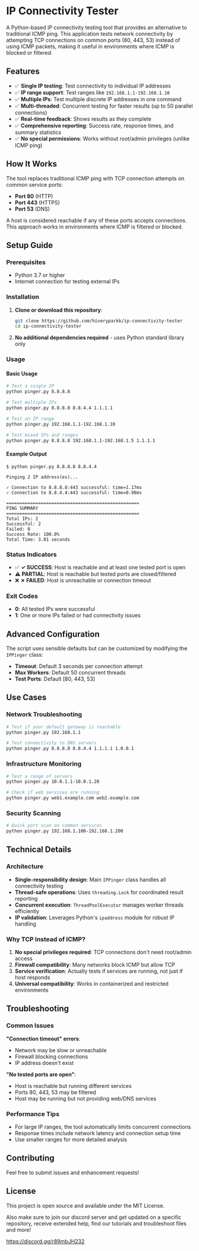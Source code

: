 # IP Connectivity Tester

A Python-based IP connectivity testing tool that provides an alternative to traditional ICMP ping. This application tests network connectivity by attempting TCP connections on common ports (80, 443, 53) instead of using ICMP packets, making it useful in environments where ICMP is blocked or filtered.

## Features

- ✅ **Single IP testing**: Test connectivity to individual IP addresses
- ✅ **IP range support**: Test ranges like `192.168.1.1-192.168.1.10`
- ✅ **Multiple IPs**: Test multiple discrete IP addresses in one command
- ✅ **Multi-threaded**: Concurrent testing for faster results (up to 50 parallel connections)
- ✅ **Real-time feedback**: Shows results as they complete
- ✅ **Comprehensive reporting**: Success rate, response times, and summary statistics
- ✅ **No special permissions**: Works without root/admin privileges (unlike ICMP ping)

## How It Works

The tool replaces traditional ICMP ping with TCP connection attempts on common service ports:
- **Port 80** (HTTP)
- **Port 443** (HTTPS) 
- **Port 53** (DNS)

A host is considered reachable if any of these ports accepts connections. This approach works in environments where ICMP is filtered or blocked.

## Setup Guide

### Prerequisites

- Python 3.7 or higher
- Internet connection for testing external IPs

### Installation

1. **Clone or download this repository**:
   ```bash
   git clone https://github.com/hiveryparkk/ip-connectivity-tester
   cd ip-connectivity-tester
   ```

2. **No additional dependencies required** - uses Python standard library only

### Usage

#### Basic Usage

```bash
# Test a single IP
python pinger.py 8.8.8.8

# Test multiple IPs
python pinger.py 8.8.8.8 8.8.4.4 1.1.1.1

# Test an IP range
python pinger.py 192.168.1.1-192.168.1.10

# Test mixed IPs and ranges
python pinger.py 8.8.8.8 192.168.1.1-192.168.1.5 1.1.1.1
```

#### Example Output

```
$ python pinger.py 8.8.8.8 8.8.4.4

Pinging 2 IP address(es)...

✓ Connection to 8.8.8.8:443 successful: time=1.17ms
✓ Connection to 8.8.4.4:443 successful: time=0.98ms

==================================================
PING SUMMARY
==================================================
Total IPs: 2
Successful: 2
Failed: 0
Success Rate: 100.0%
Total Time: 3.01 seconds
```

### Status Indicators

- ✅ **✓ SUCCESS**: Host is reachable and at least one tested port is open
- ⚠️ **PARTIAL**: Host is reachable but tested ports are closed/filtered
- ❌ **✗ FAILED**: Host is unreachable or connection timeout

### Exit Codes

- **0**: All tested IPs were successful
- **1**: One or more IPs failed or had connectivity issues

## Advanced Configuration

The script uses sensible defaults but can be customized by modifying the `IPPinger` class:

- **Timeout**: Default 3 seconds per connection attempt
- **Max Workers**: Default 50 concurrent threads
- **Test Ports**: Default [80, 443, 53]

## Use Cases

### Network Troubleshooting
```bash
# Test if your default gateway is reachable
python pinger.py 192.168.1.1

# Test connectivity to DNS servers
python pinger.py 8.8.8.8 8.8.4.4 1.1.1.1 1.0.0.1
```

### Infrastructure Monitoring
```bash
# Test a range of servers
python pinger.py 10.0.1.1-10.0.1.20

# Check if web services are running
python pinger.py web1.example.com web2.example.com
```

### Security Scanning
```bash
# Quick port scan on common services
python pinger.py 192.168.1.100-192.168.1.200
```

## Technical Details

### Architecture
- **Single-responsibility design**: Main `IPPinger` class handles all connectivity testing
- **Thread-safe operations**: Uses `threading.Lock` for coordinated result reporting
- **Concurrent execution**: `ThreadPoolExecutor` manages worker threads efficiently
- **IP validation**: Leverages Python's `ipaddress` module for robust IP handling

### Why TCP Instead of ICMP?
1. **No special privileges required**: TCP connections don't need root/admin access
2. **Firewall compatibility**: Many networks block ICMP but allow TCP
3. **Service verification**: Actually tests if services are running, not just if host responds
4. **Universal compatibility**: Works in containerized and restricted environments

## Troubleshooting

### Common Issues

**"Connection timeout" errors**:
- Network may be slow or unreachable
- Firewall blocking connections
- IP address doesn't exist

**"No tested ports are open"**:
- Host is reachable but running different services
- Ports 80, 443, 53 may be filtered
- Host may be running but not providing web/DNS services

### Performance Tips

- For large IP ranges, the tool automatically limits concurrent connections
- Response times include network latency and connection setup time
- Use smaller ranges for more detailed analysis

## Contributing

Feel free to submit issues and enhancement requests!

## License

This project is open source and available under the MIT License.

Also make sure to join our discord server and get updated on a specific repository, receive extended help, find our tutorials and troubleshoot files and more!

https://discord.gg/r89mbJH232